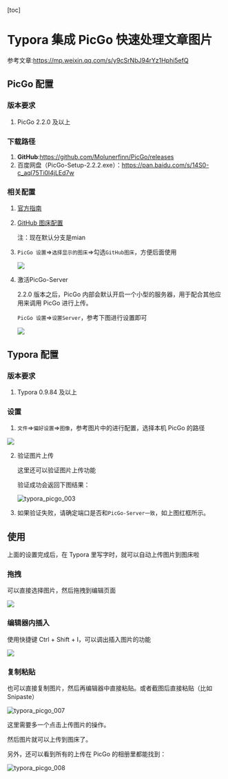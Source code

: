 [toc]



# Typora 集成 PicGo 快速处理文章图片

参考文章:https://mp.weixin.qq.com/s/y9cSrNbJ94rYz1Hphi5efQ



## PicGo 配置

### 版本要求

1. PicGo 2.2.0 及以上



### 下载路径

1. **GitHub**:https://github.com/Molunerfinn/PicGo/releases
2. 百度网盘（PicGo-Setup-2.2.2.exe）：https://pan.baidu.com/s/14S0-c_aql75Ti0l4jLEd7w



### 相关配置

1. [官方指南](https://picgo.github.io/PicGo-Doc/zh/guide/)

2. [GitHub 图床配置](https://picgo.github.io/PicGo-Doc/zh/guide/config.html#github%E5%9B%BE%E5%BA%8A)

   注：现在默认分支是mian

3. `PicGo 设置`=>`选择显示的图床`=>勾选`GitHub图床`，方便后面使用

   ![](https://raw.githubusercontent.com/HomanLiang/pictures/main/programming-summary/typora-picgo/typora_picgo_001.png)

4. 激活PicGo-Server

   2.2.0 版本之后，PicGo 内部会默认开启一个小型的服务器，用于配合其他应用来调用 PicGo 进行上传。

    `PicGo 设置`=>`设置Server`，参考下图进行设置即可

   ![](https://raw.githubusercontent.com/HomanLiang/pictures/main/programming-summary/typora-picgo/typora_picgo_002.png)

   

## Typora  配置

### 版本要求

1. Typora 0.9.84 及以上



### 设置

1. `文件`=>`偏好设置`=>`图像`，参考图片中的进行配置，选择本机 PicGo 的路径

![](https://raw.githubusercontent.com/HomanLiang/pictures/main/programming-summary/typora-picgo/typora_picgo_004.png)



2. 验证图片上传

   这里还可以验证图片上传功能

   验证成功会返回下图结果：

   ![typora_picgo_003](https://raw.githubusercontent.com/HomanLiang/pictures/main/programming-summary/typora-picgo/typora_picgo_003.png)

   

3. 如果验证失败，请确定端口是否和`PicGo-Server一致`，如上图红框所示。



## 使用

上面的设置完成后，在 Typora 里写字时，就可以自动上传图片到图床啦

### 拖拽

可以直接选择图片，然后拖拽到编辑页面

![](https://raw.githubusercontent.com/HomanLiang/pictures/main/programming-summary/typora-picgo/typora_picgo_005.gif)



### 编辑器内插入

使用快捷键 Ctrl + Shift + I，可以调出插入图片的功能

![](https://raw.githubusercontent.com/HomanLiang/pictures/main/programming-summary/typora-picgo/typora_picgo_006.gif)





### 复制粘贴

也可以直接复制图片，然后再编辑器中直接粘贴。或者截图后直接粘贴（比如 Snipaste）

![typora_picgo_007](https://raw.githubusercontent.com/HomanLiang/pictures/main/programming-summary/typora-picgo/typora_picgo_007.gif)



这里需要多一个点击上传图片的操作。

然后图片就可以上传到图床了。





另外，还可以看到所有的上传在 PicGo 的相册里都能找到：

![typora_picgo_008](https://raw.githubusercontent.com/HomanLiang/pictures/main/programming-summary/typora-picgo/typora_picgo_008.png)









































